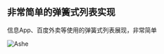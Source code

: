 ## 非常简单的弹簧式列表实现
信息App、百度外卖等使用的弹簧式列表展现，非常简单


![Ashe](https://ooo.0o0.ooo/2017/06/29/5954b2d9233e6.gif)

